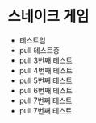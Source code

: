 # 스네이크 게임 #
- 테스트임
- pull 테스트중
- pull 3번째 테스트
- pull 4번째 테스트
- pull 5번째 테스트
- pull 6번째 테스트
- pull 7번째 테스트
- pull 7번째 테스트
